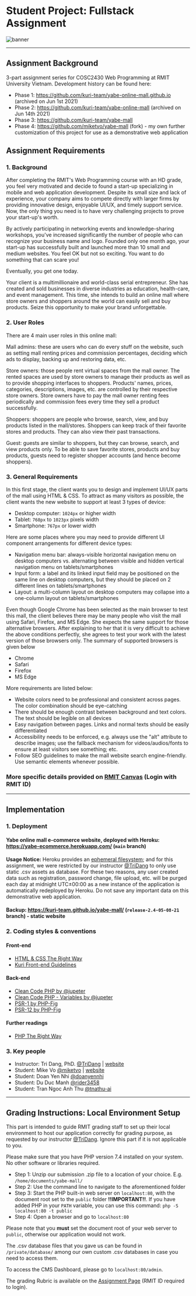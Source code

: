# Student Project: Fullstack Assignment
![banner](public/media/image/course-banner.png)
***

## Assignment Background
3-part assignment series for COSC2430 Web Programming at RMIT University Vietnam. Development history can be found here:
- Phase 1: https://github.com/kuri-team/yabe-online-mall.github.io (archived on Jun 1st 2021)
- Phase 2: https://github.com/kuri-team/yabe-online-mall (archived on Jun 14th 2021)
- Phase 3: https://github.com/kuri-team/yabe-mall
- Phase 4: https://github.com/miketvo/yabe-mall (fork) - my own further customization of this project for use as a demonstrative web application

## Assignment Requirements

### 1. Background

After completing the RMIT's Web Programming course with an HD grade, you feel very motivated and decide to found a start-up specializing in mobile and web application development. Despite its small size and lack of experience, your company aims to compete directly with larger firms by providing innovative design, enjoyable UI/UX, and timely support service. Now, the only thing you need is to have very challenging projects to prove your start-up's worth.

By actively participating in networking events and knowledge-sharing workshops, you've increased significantly the number of people who can recognize your business name and logo. Founded only one month ago, your start-up has successfully built and launched more than 10 small and medium websites. You feel OK but not so exciting. You want to do something that can scare you!

Eventually, you get one today.

Your client is a multimillionaire and world-class serial entrepreneur. She has created and sold businesses in diverse industries as education, health-care, and event management. This time, she intends to build an online mall where store owners and shoppers around the world can easily sell and buy products. Seize this opportunity to make your brand unforgettable.

### 2. User Roles

There are 4 main user roles in this online mall:

Mall admins: these are users who can do every stuff on the website, such as setting mall renting prices and commission percentages, deciding which ads to display, backing up and restoring data, etc.

Store owners: those people rent virtual spaces from the mall owner. The rented spaces are used by store owners to manage their products as well as to provide shopping interfaces to shoppers. Products' names, prices, categories, descriptions, images, etc. are controlled by their respective store owners. Store owners have to pay the mall owner renting fees periodically and commission fees every time they sell a product successfully.

Shoppers: shoppers are people who browse, search, view, and buy products listed in the mall/stores. Shoppers can keep track of their favorite stores and products. They can also view their past transactions.

Guest: guests are similar to shoppers, but they can browse, search, and view products only. To be able to save favorite stores, products and buy products, guests need to register shopper accounts (and hence become shoppers).

### 3. General Requirements

In this first stage, the client wants you to design and implement UI/UX parts of the mall using HTML & CSS. To attract as many visitors as possible, the client wants the new website to support at least 3 types of device:
- Desktop computer: `1024px` or higher width
- Tablet: `768px` to `1023px` pixels width
- Smartphone: `767px` or lower width

Here are some places where you may need to provide different UI component arrangements for different device types:
- Navigation menu bar: always-visible horizontal navigation menu on desktop computers vs. alternating between visible and hidden vertical navigation menu on tablets/smartphones
- Input form: a label and its linked input field may be positioned on the same line on desktop computers, but they should be placed on 2 different lines on tablets/smartphones
- Layout: a multi-column layout on desktop computers may collapse into a one-column layout on tablets/smartphones

Even though Google Chrome has been selected as the main browser to test this mall, the client believes there may be many people who visit the mall using Safari, Firefox, and MS Edge. She expects the same support for those alternative browsers. After explaining to her that it is very difficult to achieve the above conditions perfectly, she agrees to test your work with the latest version of those browsers only. The summary of supported browsers is given below
- Chrome
- Safari
- Firefox
- MS Edge

More requirements are listed below:

- Website colors need to be professional and consistent across pages. The color combination should be eye-catching
- There should be enough contrast between background and text colors. The text should be legible on all devices
- Easy navigation between pages. Links and normal texts should be easily differentiated
- Accessibility needs to be enforced, e.g. always use the "alt" attribute to describe images; use the fallback mechanism for videos/audios/fonts to ensure at least visitors see something; etc.
- Follow SEO guidelines to make the mall website search engine-friendly. Use semantic elements whenever possible.

### More specific details provided on [RMIT Canvas](https://rmit.instructure.com/courses/86190/assignments/571078) (Login with RMIT ID)
***

## Implementation

### 1. Deployment
#### Yabe online mall e-commerce website, deployed with Heroku: https://yabe-ecommerce.herokuapp.com/ (`main` branch)
**Usage Notice:** Heroku provides an [ephemeral filesystem](https://help.heroku.com/K1PPS2WM/why-are-my-file-uploads-missing-deleted); and for this assignment, we were restricted by our instructor [@TriDang](https://github.com/TriDang) to only use static .csv assets as database. For these two reasons, any user created data such as registration, password change, file upload, etc. will be purged each day at midnight UTC±00:00 as a new instance of the application is automatically redeployed by Heroku. Do not save any important data on this demonstrative web application.

#### Backup: https://kuri-team.github.io/yabe-mall/ (`release-2.4-05-08-21` branch) - static website

### 2. Coding styles & conventions
#### Front-end
- [HTML & CSS The Right Way](http://htmlcsstherightway.org/)
- [Kuri Front-end Guidelines](https://github.com/kuri-team/front-end-guidelines)

#### Back-end
- [Clean Code PHP by @jupeter](https://github.com/jupeter/clean-code-php/tree/master#readme)
- [Clean Code PHP - Variables by @jupeter](https://github.com/jupeter/clean-code-php/tree/var_dump#readme)
- [PSR-1 by PHP-Fig](https://www.php-fig.org/psr/psr-1/)
- [PSR-12 by PHP-Fig](https://www.php-fig.org/psr/psr-12/)

#### Further readings
- [PHP The Right Way](https://phptherightway.com/)

### 3. Key people

- Instructor: Tri Dang, PhD. [@TriDang](https://github.com/TriDang) | [website](https://tridang.info/index.php/about/)
- Student: Mike Vo [@miketvo](https://github.com/miketvo) | [website](https://miketvo.com)
- Student: Doan Yen Nhi [@doanyennhi](https://github.com/doanyennhi)
- Student: Du Duc Manh [@rider3458](https://github.com/rider3458)
- Student: Tran Ngoc Anh Thu [@tnathu-ai](https://github.com/tnathu-ai)
***

## Grading Instructions: Local Environment Setup
This part is intended to guide RMIT grading staff to set up their local environment to host our application correctly for grading purpose, as requested by our instructor [@TriDang](https://github.com/TriDang). Ignore this part if it is not applicable to you.

Please make sure that you have PHP version 7.4 installed on your system. No other software or libraries required.

* Step 1: Unzip our submission .zip file to a location of your choice. E.g. `/home/documents/yabe-mall/`
* Step 2: Use the command line to navigate to the aforementioned folder
* Step 3: Start the PHP built-in web server on `localhost:80`, with the document root set to the `public` folder __!!IMPORTANT!!__. If you have added PHP in your `PATH` variable, you can use this command: `php -S localhost:80 -t public`
* Step 4: Open a browser and go to `localhost:80`

Please note that you **must** set the document root of your web server to `public`, otherwise our application would not work.

The .csv database files that you gave us can be found in `/private/database/` among our own custom .csv databases in case you need to access them.

To access the CMS Dashboard, please go to `localhost:80/admin`.

The grading Rubric is available on the [Assignment Page](https://rmit.instructure.com/courses/86190/assignments/571078) (RMIT ID required to login).
